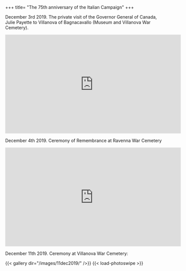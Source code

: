 +++
title= "The 75th anniversary of the Italian Campaign"
+++



December 3rd 2019. The private visit of the Governor General of Canada, Julie Payette to Villanova of Bagnacavallo (Museum and Villanova War Cemetery).

<iframe width="560" height="315" src="https://www.youtube.com/embed/PBndcZFcptY" frameborder="0" allow="accelerometer; autoplay; encrypted-media; gyroscope; picture-in-picture" allowfullscreen></iframe>




December 4th 2019. Ceremony of Remembrance at Ravenna War Cemetery

<iframe width="560" height="315" src="https://www.youtube.com/embed/UV_VMqprejw" title="YouTube video player" frameborder="0" allow="accelerometer; autoplay; clipboard-write; encrypted-media; gyroscope; picture-in-picture" allowfullscreen></iframe></a>


December 11th 2019. Ceremony at Villanova War Cemetery:

{{< gallery dir="/images/11dec2019/" />}} {{< load-photoswipe >}}
